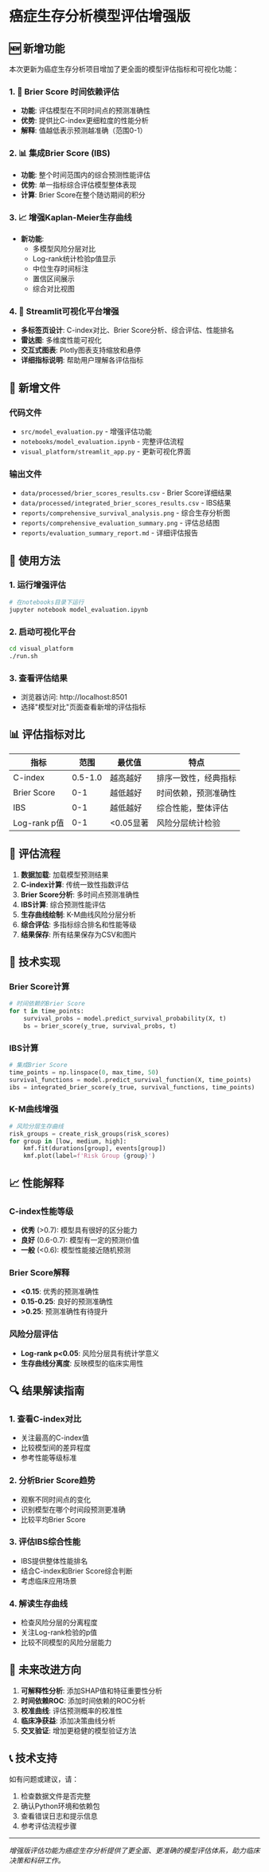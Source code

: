 # 癌症生存分析模型评估增强版

## 🆕 新增功能

本次更新为癌症生存分析项目增加了更全面的模型评估指标和可视化功能：

### 1. 🎯 Brier Score 时间依赖评估
- **功能**: 评估模型在不同时间点的预测准确性
- **优势**: 提供比C-index更细粒度的性能分析
- **解释**: 值越低表示预测越准确（范围0-1）

### 2. 📊 集成Brier Score (IBS) 
- **功能**: 整个时间范围内的综合预测性能评估
- **优势**: 单一指标综合评估模型整体表现
- **计算**: Brier Score在整个随访期间的积分

### 3. 📈 增强Kaplan-Meier生存曲线
- **新功能**:
  - 多模型风险分层对比
  - Log-rank统计检验p值显示
  - 中位生存时间标注
  - 置信区间展示
  - 综合对比视图

### 4. 🎨 Streamlit可视化平台增强
- **多标签页设计**: C-index对比、Brier Score分析、综合评估、性能排名
- **雷达图**: 多维度性能可视化
- **交互式图表**: Plotly图表支持缩放和悬停
- **详细指标说明**: 帮助用户理解各评估指标

## 📁 新增文件

### 代码文件
- `src/model_evaluation.py` - 增强评估功能
- `notebooks/model_evaluation.ipynb` - 完整评估流程
- `visual_platform/streamlit_app.py` - 更新可视化界面

### 输出文件
- `data/processed/brier_scores_results.csv` - Brier Score详细结果
- `data/processed/integrated_brier_scores_results.csv` - IBS结果
- `reports/comprehensive_survival_analysis.png` - 综合生存分析图
- `reports/comprehensive_evaluation_summary.png` - 评估总结图
- `reports/evaluation_summary_report.md` - 详细评估报告

## 🔧 使用方法

### 1. 运行增强评估
```bash
# 在notebooks目录下运行
jupyter notebook model_evaluation.ipynb
```

### 2. 启动可视化平台
```bash
cd visual_platform
./run.sh
```

### 3. 查看评估结果
- 浏览器访问: http://localhost:8501
- 选择"模型对比"页面查看新增的评估指标

## 📊 评估指标对比

| 指标 | 范围 | 最优值 | 特点 |
|------|------|--------|------|
| C-index | 0.5-1.0 | 越高越好 | 排序一致性，经典指标 |
| Brier Score | 0-1 | 越低越好 | 时间依赖，预测准确性 |
| IBS | 0-1 | 越低越好 | 综合性能，整体评估 |
| Log-rank p值 | 0-1 | <0.05显著 | 风险分层统计检验 |

## 🎯 评估流程

1. **数据加载**: 加载模型预测结果
2. **C-index计算**: 传统一致性指数评估
3. **Brier Score分析**: 多时间点预测准确性
4. **IBS计算**: 综合预测性能评估
5. **生存曲线绘制**: K-M曲线风险分层分析
6. **综合评估**: 多指标综合排名和性能等级
7. **结果保存**: 所有结果保存为CSV和图片

## 🔬 技术实现

### Brier Score计算
```python
# 时间依赖的Brier Score
for t in time_points:
    survival_probs = model.predict_survival_probability(X, t)
    bs = brier_score(y_true, survival_probs, t)
```

### IBS计算
```python
# 集成Brier Score
time_points = np.linspace(0, max_time, 50)
survival_functions = model.predict_survival_function(X, time_points)
ibs = integrated_brier_score(y_true, survival_functions, time_points)
```

### K-M曲线增强
```python
# 风险分层生存曲线
risk_groups = create_risk_groups(risk_scores)
for group in [low, medium, high]:
    kmf.fit(durations[group], events[group])
    kmf.plot(label=f'Risk Group {group}')
```

## 📈 性能解释

### C-index性能等级
- **优秀** (>0.7): 模型具有很好的区分能力
- **良好** (0.6-0.7): 模型有一定的预测价值
- **一般** (<0.6): 模型性能接近随机预测

### Brier Score解释
- **<0.15**: 优秀的预测准确性
- **0.15-0.25**: 良好的预测准确性
- **>0.25**: 预测准确性有待提升

### 风险分层评估
- **Log-rank p<0.05**: 风险分层具有统计学意义
- **生存曲线分离度**: 反映模型的临床实用性

## 🔍 结果解读指南

### 1. 查看C-index对比
- 关注最高的C-index值
- 比较模型间的差异程度
- 参考性能等级标准

### 2. 分析Brier Score趋势
- 观察不同时间点的变化
- 识别模型在哪个时间段预测更准确
- 比较平均Brier Score

### 3. 评估IBS综合性能
- IBS提供整体性能排名
- 结合C-index和Brier Score综合判断
- 考虑临床应用场景

### 4. 解读生存曲线
- 检查风险分层的分离程度
- 关注Log-rank检验的p值
- 比较不同模型的风险分层能力

## 🚀 未来改进方向

1. **可解释性分析**: 添加SHAP值和特征重要性分析
2. **时间依赖ROC**: 添加时间依赖的ROC分析
3. **校准曲线**: 评估预测概率的校准性
4. **临床净获益**: 添加决策曲线分析
5. **交叉验证**: 增加更稳健的模型验证方法

## 📞 技术支持

如有问题或建议，请：
1. 检查数据文件是否完整
2. 确认Python环境和依赖包
3. 查看错误日志和提示信息
4. 参考评估流程步骤

---

*增强版评估功能为癌症生存分析提供了更全面、更准确的模型评估体系，助力临床决策和科研工作。*